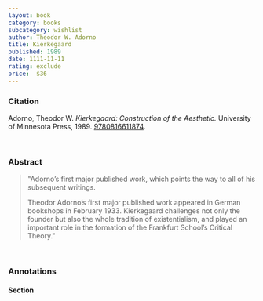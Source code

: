 ```yaml
---
layout: book
category: books
subcategory: wishlist
author: Theodor W. Adorno
title: Kierkegaard
published: 1989
date: 1111-11-11
rating: exclude
price:  $36
---
```


### Citation

Adorno, Theodor W. *Kierkegaard: Construction of the Aesthetic.* University of Minnesota Press, 1989. [9780816611874](https://www.upress.umn.edu/book-division/books/kierkegaard).

<br>

### Abstract

> "Adorno’s first major published work, which points the way to all of his subsequent writings.
>
> Theodor Adorno’s first major published work appeared in German bookshops in February 1933. Kierkegaard challenges not only the founder but also the whole tradition of existentialism, and played an important role in the formation of the Frankfurt School’s Critical Theory."

<br>

### Annotations

#### Section

<br>
